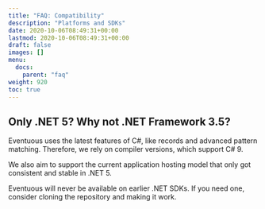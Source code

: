 ```yaml
---
title: "FAQ: Compatibility"
description: "Platforms and SDKs"
date: 2020-10-06T08:49:31+00:00
lastmod: 2020-10-06T08:49:31+00:00
draft: false
images: []
menu:
  docs:
    parent: "faq"
weight: 920
toc: true
---
```


## Only .NET 5? Why not .NET Framework 3.5?

Eventuous uses the latest features of C#, like records and advanced pattern matching. Therefore, we rely on compiler versions, which support C# 9.

We also aim to support the current application hosting model that only got consistent and stable in .NET 5.

Eventuous will never be available on earlier .NET SDKs. If you need one, consider cloning the repository and making it work.

